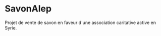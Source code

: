 SavonAlep
=========

Projet de vente de savon en faveur d'une association caritative active en Syrie.
